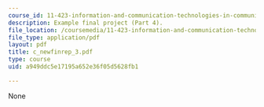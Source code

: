 ```yaml
---
course_id: 11-423-information-and-communication-technologies-in-community-development-spring-2004
description: Example final project (Part 4).
file_location: /coursemedia/11-423-information-and-communication-technologies-in-community-development-spring-2004/a949ddc5e17195a652e36f05d5628fb1_c_newfinrep_3.pdf
file_type: application/pdf
layout: pdf
title: c_newfinrep_3.pdf
type: course
uid: a949ddc5e17195a652e36f05d5628fb1

---
```

None